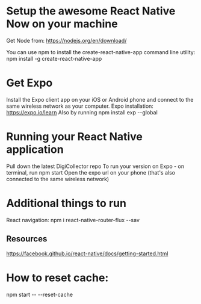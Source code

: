 # Setup the awesome React Native Now on your machine
Get Node from: https://nodejs.org/en/download/

You can use npm to install the create-react-native-app command line utility:
npm install -g create-react-native-app

# Get Expo
Install the Expo client app on your iOS or Android phone and connect to the same wireless network as your computer.
Expo installation: https://expo.io/learn 
Also by running npm install exp --global

# Running your React Native application
Pull down the latest DigiCollector repo
To run your version on Expo - on terminal, run npm start
Open the expo url on your phone (that's also connected to the same wireless network)

# Additional things to run
React navigation: npm i react-native-router-flux --sav

## Resources
https://facebook.github.io/react-native/docs/getting-started.html

# How to reset cache:
npm start -- --reset-cache